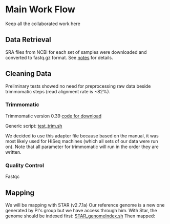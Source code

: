# Main Work Flow
Keep all the collaborated work here

## Data Retrieval
SRA files from NCBI for each set of samples were downloaded and converted to fastq.gz format. See [notes](https://github.com/srmarzec/albopictus_remapping/blob/main/misc/sra_accession/sraRetrievalTips.md) for details.

## Cleaning Data
Preliminary tests showed no need for preprocessing raw data beside trimmomatic steps (read alignment rate is ~82%).

### Trimmomatic
Trimmomatic version 0.39 [code for download](https://github.com/srmarzec/albopictus_remapping/blob/main/misc/SarahNotes.md#downloading-the-right-version-of-trimmomatic)

Generic script: [test_trim.sh](https://github.com/srmarzec/albopictus_remapping/blob/main/scripts/test_trim.sh)

We decided to use this adapter file because based on the manual, it was most likely used for HiSeq machines (which all sets of our data were run on). Note that all parameter for trimmomatic will run in the order they are written.

### Quality Control

Fastqc

## Mapping
We will be mapping with STAR (v2.7.1a)
Our reference genome is a new one generated by PI's group but we have access through him.
With Star, the genome should be indexed first: [STAR_genomeIndex.sh](https://github.com/srmarzec/albopictus_remapping/blob/main/scripts/STAR_genomeIndex.sh)
Then mapped:

